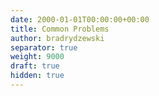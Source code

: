 ```yaml
---
date: 2000-01-01T00:00:00+00:00
title: Common Problems
author: bradrydzewski
separator: true
weight: 9000
draft: true
hidden: true
---
```

